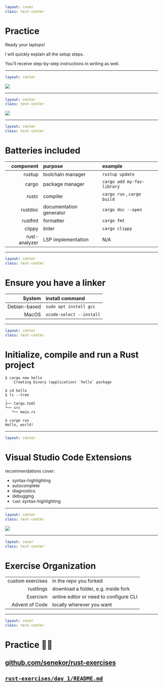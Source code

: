 ```yaml
layout: cover
class: text-center
```

# Practice

Ready your laptops!

I will quickly explain all the setup steps.

You'll receive step-by-step instructions in writing as well.

<Nr />

---

```yaml
layout: center
```

![](/fork.png)

<div
    style="border-color: red"
    class="border-4 absolute top-38.5 left-78 w-58 h-9"
></div>

<div
    style="border-color: red"
    class="border-4 absolute top-71.5 left-194.5 w-35.5 h-10.8"
></div>
<Arrow color="red" x1="780" y1="420" x2="820" y2="350" />

<Nr />

---

```yaml
layout: center
class: text-center
```

![](/install-page.png)

<div
    style="border-color: red"
    class="border-4 absolute top-8.2 left-92 w-21 h-8"
></div>
<Arrow color="red" x1="300" y1="120" x2="360" y2="80" />

<div
    style="border-color: red"
    class="border-4 absolute top-20 left-120 w-18 h-10"
></div>
<Arrow color="red" x1="400" y1="120" x2="460" y2="105" />

<Arrow color="red" x1="100" y1="456" x2="180" y2="456" />

<Nr />

---

```yaml
layout: center
class: text-center
```

# Batteries included

| **component** | **purpose**             | **example**                 |
| ------------: | :---------------------- | :-------------------------- |
|        rustup | toolchain manager       | `rustup update`             |
|         cargo | package manager         | `cargo add my-fav-library`  |
|         rustc | compiler                | `cargo run` , `cargo build` |
|       rustdoc | documentation generator | `cargo doc --open`          |
|       rustfmt | formatter               | `cargo fmt`                 |
|        clippy | linter                  | `cargo clippy`              |
| rust-analyzer | LSP implementation      | N/A                         |

<Nr />

---

```yaml
layout: center
class: text-center
```

# Ensure you have a linker

|   **System** | **install command**      |
| -----------: | :----------------------- |
| Debian-based | `sudo apt install gcc`   |
|        MacOS | `xcode-select --install` |

<Nr />

---

```yaml
layout: center
class: text-center
```

# Initialize, compile and run a Rust project

```
$ cargo new hello
    Creating binary (application) `hello` package

$ cd hello
$ ls --tree
.
├── Cargo.toml
└── src
   └── main.rs

$ cargo run
Hello, world!
```

<Nr />

---

```yaml
layout: center
```

# Visual Studio Code Extensions

recommendations cover:

- syntax-highlighting
- autocomplete
- diagnostics
- debugging
- `toml` syntax-highlighting

<Nr />

---

```yaml
layout: center
class: text-center
```

<img
    src="/vscode-clippy.png"
    class="w-80%"
/>

<div
    style="border-color: red"
    class="border-4 absolute top-18 left-18 w-52 h-9.3"
></div>

<div
    style="border-color: red"
    class="border-4 absolute top-106 left-68 w-72 h-24"
></div>

<Nr />

---

```yaml
layout: cover
class: text-center
```

# Exercise Organization

|                  |                                        |
| ---------------: | :------------------------------------- |
| custom exercises | in the repo you forked                 |
|        rustlings | download a folder, e.g. inside fork    |
|         Exercism | online editor or need to configure CLI |
|   Advent of Code | locally wherever you want              |

<Nr />

---

```yaml
layout: cover
class: text-center
```

# Practice 🧑‍💻

## [github.com/senekor/rust-exercises](https://github.com/senekor/rust-exercises)

<div class="h-8"></div>

## [`rust-exercises/day_1/README.md`](https://github.com/senekor/rust-exercises/blob/main/day_1/README.md#day-1)

<Nr />
